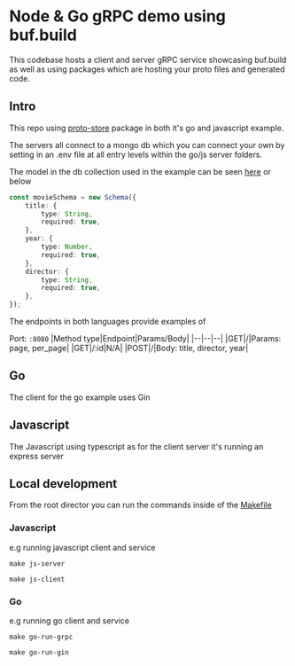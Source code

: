 # Node & Go gRPC demo using buf.build

This codebase hosts a client and server gRPC service showcasing buf.build as well as using packages which are hosting your proto files and generated code.


## Intro

This repo using [proto-store](https://github.com/jtoloui/proto-store) package in both it's go and javascript example.

The servers all connect to a mongo db which you can connect your own by setting in an .env file at all entry levels within the go/js server folders.

The model in the db collection used in the example can be seen [here](./javascript/server-grpc/models/movie.ts) or below

```ts
const movieSchema = new Schema({
	title: {
		type: String,
		required: true,
	},
	year: {
		type: Number,
		required: true,
	},
	director: {
		type: String,
		required: true,
	},
});
```

The endpoints in both languages provide examples of

Port: `:8080`
|Method type|Endpoint|Params/Body|
|--|--|--|
|GET|/|Params: page, per_page|
|GET|/:id|N/A|
|POST|/|Body: title, director, year|

## Go

The client for the go example uses Gin

## Javascript

The Javascript using typescript as for the client server it's running an express server


## Local development

From the root director you can run the commands inside of the [Makefile](./Makefile)

### Javascript
e.g running javascript client and service

```console
make js-server
```

```console
make js-client
```

### Go
e.g running go client and service

```console
make go-run-grpc
```

```console
make go-run-gin
```